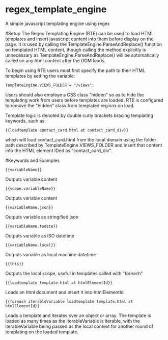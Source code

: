 # regex_template_engine
A simple javascript templating engine using regex

#Setup
The Regex Templating Engine (RTE) can be used to load HTML templates and insert javascript content into them before display on the page. It is used by calling the TemplateEngine.ParseAndReplace() function on templated HTML content, though calling the method explicitly is unnecessary as TemplateEngine.ParseAndReplace() will be automatically called on any html content after the DOM loads.

To begin using RTE users must first specify the path to their HTML templates by setting the variable:

    TemplateEngine.VIEWS_FOLDER = "/views";
    
Users should also employe a CSS class "hidden" so as to hide the templating work from users before templates are loaded. RTE is configured to remove the "hidden" class from templated regions on load.

Template logic is denoted by double curly brackets bracing templating keywords, such as:

    {{loadtemplate contact_card.html at contact_card_div}}

which will load contact_card.html from the local domain using the folder path described by TemplateEngine.VIEWS_FOLDER and insert that content into the HTML element IDed as "contact_card_div".

#Keywords and Examples

    {{variableName}}
Outputs variable content

    {{scope.variableName}}
Outputs variable content

    {{variableName.json}}
Outputs variable as stringified json

    {{variableName.todate}}
Outputs variable as ISO datetime

    {{variableName.local}}
Outputs variable as local machine datetime

    {{this}}
Outputs the local scope, useful in templates called with "foreach"

    {{loadtemplate template.html at htmlElementId}}
Loads an html document and insert it into htmlElementId

    {{foreach iterableVariable loadtemplate template.html at htmlElementId}}
Loads a template and iterates over an object or array. The template is loaded as many times as the iterableVariable is iterable, with the iterableVariable being passed as the local context for another round of templating on the loaded template.
